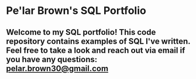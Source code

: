 # Pe'lar Brown's SQL Portfolio

## Welcome to my SQL portfolio! This code repository contains examples of SQL I've written. Feel free to take a look and reach out via email if you have any questions: pelar.brown30@gmail.com
